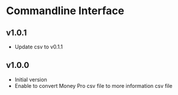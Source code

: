 # Commandline Interface

## v1.0.1

- Update csv to v0.1.1

## v1.0.0

- Initial version
- Enable to convert Money Pro csv file to more information csv file